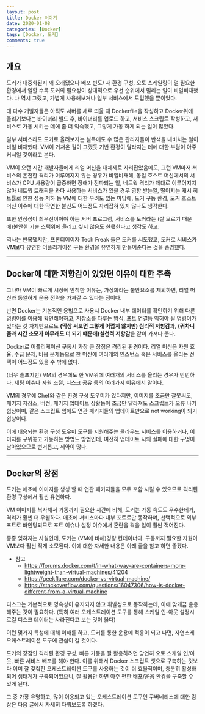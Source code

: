 ```yaml
---
layout: post
title: Docker 이야기
date: 2020-01-08
categories: [Docker]
tags: [Docker, 도커]
comments: true
---
```


## 개요

도커가 대중화된지 꽤 오래됐으나 배포 빈도/ 새 환경 구성, 오토 스케일링이 덜 필요한 환경에서 일할 수록 도커의 필요성이 상대적으로 우선 순위에서 밀리는 일이 비일비재했다.
나 역시 그랬고, 가볍게 사용해보거나 일부 서비스에서 도입했을 뿐이었다.

대 다수 개발자들은 아직도 서버를 새로 띄울 때 Dockerfile을 작성하고 Docker위에 올리기보다는 바이너리 빌드 후, 바이너리를 업로드 하고, 서비스 스크립트 작성하고, 서비스로 가동 시키는 데에 좀 더 익숙했고, 그렇게 가동 하게 되는 일이 많았다.

일부 서비스라도 도커로 올려보자는 설득에도 수 많은 관리자들이 반색을 내비치는 일이 비일 비재했다.
VM이 거쳐온 길이 그랬듯 기반 환경이 달라지는 데에 대한 부담이 아주 커서일 것이라고 본다.

VM이 오랜 시간 개발자들에게 리얼 머신을 대체제로 자리잡았음에도, 그런 VM마저 서비스의 온전한 격리가 이루어지지 않는 경우가 비일비재해, 동일 호스트 머신에서의 서비스가 CPU 사용량이 급증하면 장애가 전파되는 일, 네트웍 격리가 제대로 이루어지지 않아 네트웍 트래픽을 과다 사용하는 서비스가 있을 경우 영향 받는일, 떨어지는 캐시 히트률로 인한 성능 저하 등 VM에 대한 우려도 있는 마당에, 도커 구동 환경, 도커 호스트 머신 이슈에 대한 막연한 불신도 어느정도 자리잡혀 있지 않나도 생각한다.

또한 안정성이 최우선이어야 하는 서버 프로그램, 서비스를 도커라는 (잘 모르기 때문에)불안한 기술 스택위에 올리고 싶지 않음도 한몫한다고 생각도 하고.

역사는 반복됐지만, 프론티어이자 Tech Freak 들은 도커를 시도했고, 도커로 서비스가 VM보다 유연한 어플리케이션 구동 환경을 유연하게 만들어준다는 것을 증명했다.

---

## Docker에 대한 저항감이 있었던 이유에 대한 추측

그나마 VM이 빠르게 시장에 안착한 이유는, 가상화라는 불안요소를 제외하면, 리얼 머신과 동일하게 운용 전략을 가져갈 수 있다는 점이다.

반면 Docker는 기본적인 용법으로 사용시 Docker 내부 데이터를 확인하기 위해 다른 명령어를 이용해 확인해야하고, 저장소를 다루는 방식, 포트 연결등 익혀야 될 명령어가 있다는 것 자체만으로도 **(막상 써보면 그렇게 어렵지 않지만) 심리적 저항감**과, **(귀차니즘과 시간 소모가 아무래도 더 되기 떄문에)실천적 저항감**을 같이 가져다 준다.

Docker로 어플리케이션 구동시 가장 큰 장점은 격리된 환경이다. 리얼 머신은 자원 효율, 수급 문제, 비용 문제등으로 한 머신에 여러개의 인스턴스 혹은 서비스를 올리는 선택이 어느정도 있을 수 밖에 없다.

(너무 슬프지만) VM의 경우에도 한 VM위에 여러개의 서비스를 올리는 경우가 빈번하다. 세팅 이슈나 자원 조절, 디스크 공유 등의 여러가지 이유에서 말이다.

VM의 경우에 Chef와 같은 환경 구성 도우미가 있다지만, 이미지를 조금만 잘못써도, 패키지 저장소, 버전, 패키지 업데이트 상황등이 조금만 달라져도 스크립트가 오류 나기 쉽상이며, 같은 스크립트 임에도 연관 패키지들의 업데이트만으로 not working이 되기 쉽상이다.

이에 대응되는 환경 구성 도우미 도구를 지원해주는 클라우드 서비스를 이용하거나, 이미지를 구워놓고 가동하는 방법도 방법인데, 여전히 업데이트 시의 실패에 대한 구멍이 남아있으므로 번거롭고, 제약이 많다.

---

## Docker의 장점

도커는 애초에 이미지를 생성 할 때 연관 패키지들을 모두 포함 시킬 수 있으므로 격리된 환경 구성에서 훨씬 유연하다.

VM 이미지를 복사해서 가동까지 필요한 시간에 비해, 도커는 가동 속도도 우수한데가, 격리가 훨씬 더 우월하다. 애초에 서비스마다 내부 포트로만 동작하며, 선택적으로 외부 포트로 바인딩되므로 포트 이슈나 설정 이슈에서 혼란을 겪을 일이 훨씬 적어진다.

종종 잊혀지는 사실인데, 도커는 (VM에 비해)경량 컨테이너다. 구동까지 필요한 자원이 VM보다 훨씬 적게 소모된다.
이에 대한 자세한 내용은 아래 글을 참고 하면 좋겠다.

* 참고
  * <https://forums.docker.com/t/in-what-way-are-containers-more-lightweight-than-virtual-machines/41204>
  * <https://geekflare.com/docker-vs-virtual-machine/>
  * <https://stackoverflow.com/questions/16047306/how-is-docker-different-from-a-virtual-machine>


디스크는 기본적으로 영속성이 유지되지 않고 휘발성으로 동작하는데, 이에 맞게끔 운용해주는 것이 필요하다. (특히 여러 오케스트레이션 도구를 통해 스케일 인-아웃 설정시 로컬 디스크 데이터는 사라진다고 보는 것이 옳다)

이런 몇가지 특성에 대해 이해를 하고, 도커를 통한 운용에 적응이 되고 나면, 자연스레 오케스트레이션 도구에 관심이 갈 것이다.

도커의 장점인 격리된 환경 구성, 빠른 가동을 잘 활용하려면 당연히 오토 스케일 인/아웃, 빠른 서비스 배포를 해야 한다.
이를 위해서 Docker 스크립트 셋으로 구축하는 것보다 이미 잘 갖춰진 오케스트레이션 도구를 사용하는 것이 더 효율적이며, 충분히 활성화 되어 생태계가 구축되어있으니, 잘 활용만 하면 아주 편한 배포/운용 환경을 구축할 수 있게 된다.

그 중 가장 유명하고, 많이 이용되고 있는 오케스트레이션 도구인 쿠버네티스에 대한 감상은 다음 글에서 자세히 다뤄보도록 하겠다.